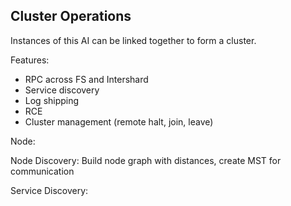 ## Cluster Operations

Instances of this AI can be linked together to form a cluster.

Features:
 * RPC across FS and Intershard
 * Service discovery
 * Log shipping
 * RCE
 * Cluster management (remote halt, join, leave)

Node:
 

Node Discovery:
 Build node graph with distances, create MST for communication

Service Discovery:
 